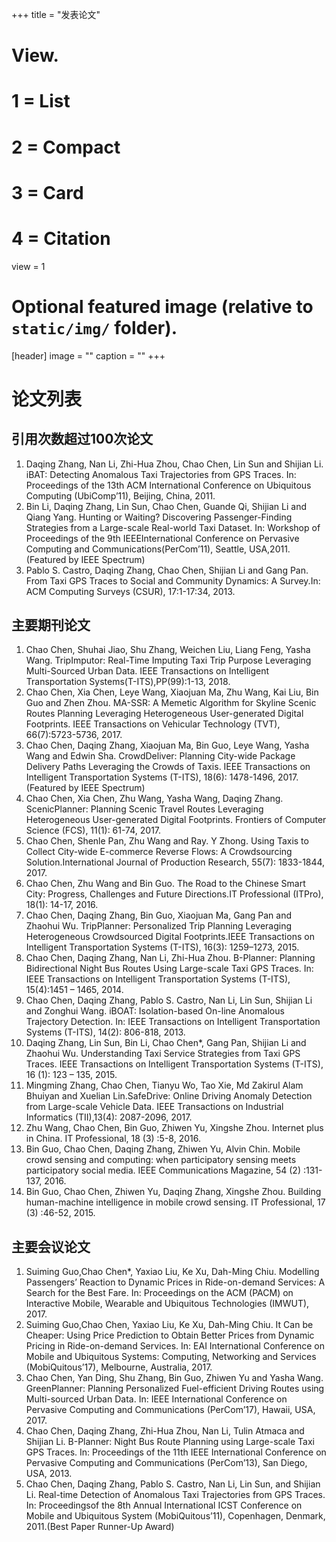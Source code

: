 +++
title = "发表论文"

# View.
#   1 = List
#   2 = Compact
#   3 = Card
#   4 = Citation
view = 1

# Optional featured image (relative to `static/img/` folder).
[header]
image = ""
caption = ""
+++

# 论文列表
## 引用次数超过100次论文
1. Daqing Zhang, Nan Li, Zhi-Hua Zhou, Chao Chen, Lin Sun and Shijian Li. iBAT: Detecting Anomalous Taxi Trajectories from GPS Traces. In: Proceedings of the 13th ACM International Conference on Ubiquitous Computing (UbiComp’11), Beijing, China, 2011.
2. Bin Li, Daqing Zhang, Lin Sun, Chao Chen, Guande Qi, Shijian Li and Qiang Yang. Hunting or Waiting? Discovering Passenger-Finding Strategies from a Large-scale Real-world Taxi Dataset. In: Workshop of Proceedings of the 9th IEEEInternational Conference on Pervasive Computing and Communications(PerCom’11), Seattle, USA,2011. (Featured by IEEE Spectrum)
3. Pablo S. Castro, Daqing Zhang, Chao Chen, Shijian Li and Gang Pan. From Taxi GPS Traces to Social and Community Dynamics: A Survey.In: ACM Computing Surveys (CSUR), 17:1-17:34, 2013.

## 主要期刊论文
1. Chao Chen, Shuhai Jiao, Shu Zhang, Weichen Liu, Liang Feng, Yasha Wang. TripImputor: Real-Time Imputing Taxi Trip Purpose Leveraging Multi-Sourced Urban Data. IEEE Transactions on Intelligent Transportation Systems(T-ITS),PP(99):1-13, 2018.
2. Chao Chen, Xia Chen, Leye Wang, Xiaojuan Ma, Zhu Wang, Kai Liu, Bin Guo and Zhen Zhou. MA-SSR: A Memetic Algorithm for Skyline Scenic Routes Planning Leveraging Heterogeneous User-generated Digital Footprints. IEEE Transactions on Vehicular Technology (TVT), 66(7):5723-5736, 2017.
3. Chao Chen, Daqing Zhang, Xiaojuan Ma, Bin Guo, Leye Wang, Yasha Wang and Edwin Sha. CrowdDeliver: Planning City-wide Package Delivery Paths Leveraging the Crowds of Taxis. IEEE Transactions on Intelligent Transportation Systems (T-ITS), 18(6): 1478-1496, 2017.(Featured by IEEE Spectrum)
4. Chao Chen, Xia Chen, Zhu Wang, Yasha Wang, Daqing Zhang. ScenicPlanner: Planning Scenic Travel Routes Leveraging Heterogeneous User-generated Digital Footprints. Frontiers of Computer Science (FCS), 11(1): 61-74, 2017.
5. Chao Chen, Shenle Pan, Zhu Wang and Ray. Y Zhong. Using Taxis to Collect City-wide E-commerce Reverse Flows: A Crowdsourcing Solution.International Journal of Production Research, 55(7): 1833-1844, 2017.
6. Chao Chen, Zhu Wang and Bin Guo. The Road to the Chinese Smart City: Progress, Challenges and Future Directions.IT Professional (ITPro), 18(1): 14-17, 2016.
7. Chao Chen, Daqing Zhang, Bin Guo, Xiaojuan Ma, Gang Pan and Zhaohui Wu. TripPlanner: Personalized Trip Planning Leveraging Heterogeneous Crowdsourced Digital Footprints.IEEE Transactions on Intelligent Transportation Systems (T-ITS), 16(3): 1259–1273, 2015.
8. Chao Chen, Daqing Zhang, Nan Li, Zhi-Hua Zhou. B-Planner: Planning Bidirectional Night Bus Routes Using Large-scale Taxi GPS Traces. In: IEEE Transactions on Intelligent Transportation Systems (T-ITS), 15(4):1451 – 1465, 2014.
9. Chao Chen, Daqing Zhang, Pablo S. Castro, Nan Li, Lin Sun, Shijian Li and Zonghui Wang. iBOAT: Isolation-based On-line Anomalous Trajectory Detection. In: IEEE Transactions on Intelligent Transportation Systems (T-ITS), 14(2): 806-818, 2013.
10. Daqing Zhang, Lin Sun, Bin Li, Chao Chen*, Gang Pan, Shijian Li and Zhaohui Wu. Understanding Taxi Service Strategies from Taxi GPS Traces. IEEE Transactions on Intelligent Transportation Systems (T-ITS), 16 (1): 123 – 135, 2015.
11. Mingming Zhang, Chao Chen, Tianyu Wo, Tao Xie, Md Zakirul Alam Bhuiyan and Xuelian Lin.SafeDrive: Online Driving Anomaly Detection from Large-scale Vehicle Data. IEEE Transactions on Industrial Informatics (TII),13(4): 2087-2096, 2017.
12. Zhu Wang, Chao Chen, Bin Guo, Zhiwen Yu, Xingshe Zhou. Internet plus in China. IT Professional, 18 (3) :5-8, 2016.
13. Bin Guo, Chao Chen, Daqing Zhang, Zhiwen Yu, Alvin Chin. Mobile crowd sensing and computing: when participatory sensing meets participatory social media. IEEE Communications Magazine, 54 (2) :131-137, 2016.
14. Bin Guo, Chao Chen, Zhiwen Yu, Daqing Zhang, Xingshe Zhou. Building human-machine intelligence in mobile crowd sensing. IT Professional, 17 (3) :46-52, 2015.

## 主要会议论文
1. Suiming Guo,Chao Chen*, Yaxiao Liu, Ke Xu, Dah-Ming Chiu. Modelling Passengers’ Reaction to Dynamic Prices in Ride-on-demand Services: A Search for the Best Fare. In: Proceedings on the ACM (PACM) on Interactive Mobile, Wearable and Ubiquitous Technologies (IMWUT), 2017.
2. Suiming Guo,Chao Chen, Yaxiao Liu, Ke Xu, Dah-Ming Chiu. It Can be Cheaper: Using Price Prediction to Obtain Better Prices from Dynamic Pricing in Ride-on-demand Services. In: EAI International Conference on Mobile and Ubiquitous Systems: Computing, Networking and Services (MobiQuitous’17), Melbourne, Australia, 2017.
3. Chao Chen, Yan Ding, Shu Zhang, Bin Guo, Zhiwen Yu and Yasha Wang. GreenPlanner: Planning Personalized Fuel-efficient Driving Routes using Multi-sourced Urban Data. In: IEEE International Conference on Pervasive Computing and Communications (PerCom’17), Hawaii, USA, 2017.
4. Chao Chen, Daqing Zhang, Zhi-Hua Zhou, Nan Li, Tulin Atmaca and Shijian Li. B-Planner: Night Bus Route Planning using Large-scale Taxi GPS Traces. In: Proceedings of the 11th IEEE International Conference on Pervasive Computing and Communications (PerCom’13), San Diego, USA, 2013.
5. Chao Chen, Daqing Zhang, Pablo S. Castro, Nan Li, Lin Sun, and Shijian Li. Real-time Detection of Anomalous Taxi Trajectories from GPS Traces. In: Proceedingsof the 8th Annual International ICST Conference on Mobile and Ubiquitous System (MobiQuitous’11), Copenhagen, Denmark, 2011.(Best Paper Runner-Up Award)
